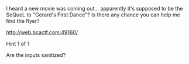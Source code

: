 I heard a new movie was coming out... apparently it's supposed to be the SeQueL to "Gerard's First Dance"? Is there any chance you can help me find the flyer?

http://web.bcactf.com:49160/

Hint 1 of 1

Are the inputs sanitized?
